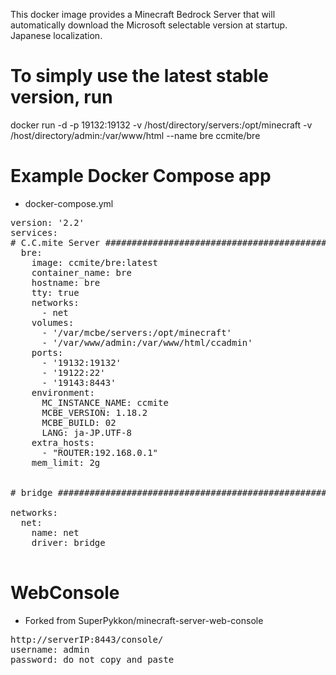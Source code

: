 This docker image provides a Minecraft Bedrock Server that will automatically download the Microsoft selectable version at startup.
Japanese localization.

# To simply use the latest stable version, run
docker run -d -p 19132:19132 -v /host/directory/servers:/opt/minecraft -v /host/directory/admin:/var/www/html --name bre ccmite/bre


# Example Docker Compose app

* docker-compose.yml

<pre>
version: '2.2'
services:
# C.C.mite Server ###################################################
  bre:
    image: ccmite/bre:latest
    container_name: bre
    hostname: bre
    tty: true
    networks:
      - net
    volumes:
      - '/var/mcbe/servers:/opt/minecraft'
      - '/var/www/admin:/var/www/html/ccadmin'
    ports:
      - '19132:19132'
      - '19122:22'
      - '19143:8443'
    environment:
      MC_INSTANCE_NAME: ccmite
      MCBE_VERSION: 1.18.2
      MCBE_BUILD: 02
      LANG: ja-JP.UTF-8
    extra_hosts:
      - "ROUTER:192.168.0.1"
    mem_limit: 2g


# bridge ###################################################

networks:
  net:
    name: net
    driver: bridge

</pre>


# WebConsole

*  Forked from SuperPykkon/minecraft-server-web-console
<pre>
http://serverIP:8443/console/
username: admin
password: do_not_copy_and_paste
</pre>
